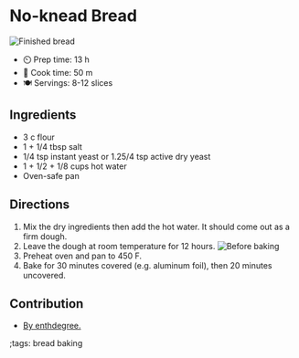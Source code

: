 # No-knead Bread

![Finished bread](pix/no-knead-bread-1.webp)

- ⏲️ Prep time: 13 h
- 🍳 Cook time: 50 m
- 🍽️ Servings: 8-12 slices

## Ingredients

- 3 c flour
- 1 + 1/4 tbsp salt
- 1/4 tsp instant yeast or 1.25/4 tsp active dry yeast
- 1 + 1/2 + 1/8 cups hot water
- Oven-safe pan

## Directions

 1. Mix the dry ingredients then add the hot water. It should come out as a firm dough.
 2. Leave the dough at room temperature for 12 hours.
    ![Before baking](pix/no-knead-bread-2.webp)
 3. Preheat oven and pan to 450 F.
 4. Bake for 30 minutes covered (e.g. aluminum foil), then 20 minutes uncovered.

## Contribution

 - [By enthdegree.](ebn0.net)

;tags: bread baking
